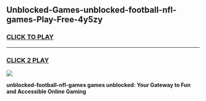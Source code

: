 
## Unblocked-Games-unblocked-football-nfl-games-Play-Free-4y5zy
<h3>
<a href="https://premium76.site?title=unblocked-football-nfl-games&ref=18A">CLICK TO PLAY</a></h3>
<hr>

<h3>
<a href="https://premium76.site?title=unblocked-football-nfl-games&ref=18A">CLICK 2 PLAY</a>
  
</h3>

<a href="https://premium76.site?title=unblocked-football-nfl-games&ref=18A"><img src="https://clearcache.store/games.png"></a>


**unblocked-football-nfl-games games unblocked: Your Gateway to Fun and Accessible Online Gaming**
